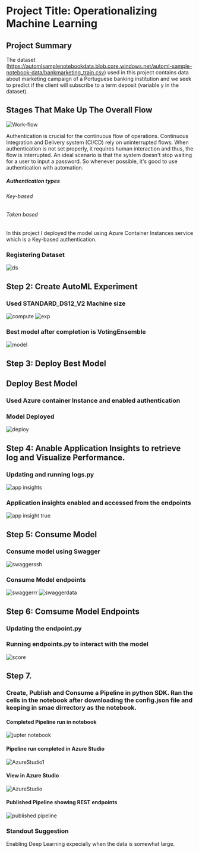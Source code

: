 # Project Title: Operationalizing Machine Learning


## Project Summary

The dataset (https://automlsamplenotebookdata.blob.core.windows.net/automl-sample-notebook-data/bankmarketing_train.csv) used in this project contains data about marketing campaign of a Portuguese banking institution and we seek to predict if the client will subscribe to a term deposit (variable y in the dataset).


## Stages That Make Up The Overall Flow
![Work-flow](https://user-images.githubusercontent.com/65784601/105206319-86108500-5b46-11eb-948e-5d21e3086e94.png)


Authentication is crucial for the continuous flow of operations. Continuous Integration and Delivery system (CI/CD) rely on uninterrupted flows. When authentication is not set properly, it requires human interaction and thus, the flow is interrupted. An ideal scenario is that the system doesn't stop waiting for a user to input a password. So whenever possible, it's good to use authentication with automation.
##### Authentication types
###### Key-based
###### Token based
In this project I deployed the model using Azure Container Instances service which is a Key-based authentication.

### Registering Dataset

![ds](https://user-images.githubusercontent.com/65784601/105841054-534a0f00-5fd4-11eb-9f1b-61f5b61b95bd.png)



## Step 2: Create AutoML Experiment
### Used STANDARD_DS12_V2 Machine size


![compute](https://user-images.githubusercontent.com/65784601/105841055-534a0f00-5fd4-11eb-9955-8485ce9e1781.png)
![exp](https://user-images.githubusercontent.com/65784601/105842375-5ba34980-5fd6-11eb-8a88-0ed021a06a0f.png)



### Best model after completion is VotingEnsemble


![model](https://user-images.githubusercontent.com/65784601/105841121-6e1c8380-5fd4-11eb-9892-d56b0507d760.png)

## Step 3: Deploy Best Model
## Deploy Best Model

### Used Azure container Instance and enabled authentication


### Model Deployed
![deploy](https://user-images.githubusercontent.com/65784601/105841154-7b397280-5fd4-11eb-9b1c-8aa18b961757.png)

## Step 4: Anable Application Insights to retrieve log and  Visualize Performance.
### Updating and running logs.py
![app insights](https://user-images.githubusercontent.com/65784601/105841250-9ad09b00-5fd4-11eb-893b-28b919c091d5.png)

### Application insights enabled and accessed from the endpoints
![app insight true](https://user-images.githubusercontent.com/65784601/105841253-9c01c800-5fd4-11eb-90e9-1c606e4335d0.png)


## Step 5: Consume Model
###  Consume model using Swagger


![swaggerssh](https://user-images.githubusercontent.com/65784601/105841311-b0de5b80-5fd4-11eb-8afe-5793e361b5a0.png)

### Consume Model endpoints

![swaggerrr](https://user-images.githubusercontent.com/65784601/105841334-b8056980-5fd4-11eb-92ab-eecb671c4f1b.png)
![swaggerdata](https://user-images.githubusercontent.com/65784601/105841345-bd62b400-5fd4-11eb-8a75-c39c3bdff8ec.png)

## Step 6: Comsume Model Endpoints
### Updating the endpoint.py




### Running endpoints.py to interact with the model
![score](https://user-images.githubusercontent.com/65784601/105842352-50e8b480-5fd6-11eb-83f9-217765a86575.png)
## Step 7.

### Create, Publish and Consume a Pipeline in python SDK. Ran the cells in the notebook after downloading the config.json file and keeping in smae dirrectory as the notebook.

#### Completed Pipeline run in notebook

![jupter notebook](https://user-images.githubusercontent.com/65784601/105216694-308ea500-5b53-11eb-82a2-606003a3aab6.png)

#### Pipeline run completed in Azure Studio
![AzureStudio1](https://user-images.githubusercontent.com/65784601/105216775-4dc37380-5b53-11eb-8e86-b207a3b0b7e9.png)

#### View in Azure Studio
![AzureStudio](https://user-images.githubusercontent.com/65784601/105216777-4dc37380-5b53-11eb-8529-fa6298fcaacd.png)
#### Published Pipeline showing REST endpoints
![published pipeline](https://user-images.githubusercontent.com/65784601/105218551-94b26880-5b55-11eb-8e92-48a0faf61e7f.png)


### Standout Suggestion

Enabling Deep Learning expecially when the data is somewhat large.

